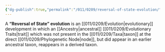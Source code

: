 ```yaml
---
{"dg-publish":true,"permalink":"/011/0209/reversal-of-state-evolution/","title":"'Reversal of State' Evolution","tags":["BIOL422"],"created":"2024-09-26T15:02:13.000-07:00","updated":"2025-01-22T00:27:05.821-08:00"}
---
```


A **“Reversal of State” evolution** is an [[011/0209/Evolution\|evolutionary]] development in which an [[Ancestry\|ancestral]] [[011/0209/Evolutionary Traits\|trait]] which was not present in the [[011/0209/Taxa\|taxon]] at the direct [[011/0209/Phylogenetic Node\|node]], but did appear in an earlier ancestral taxon, reappears in a derived taxon.